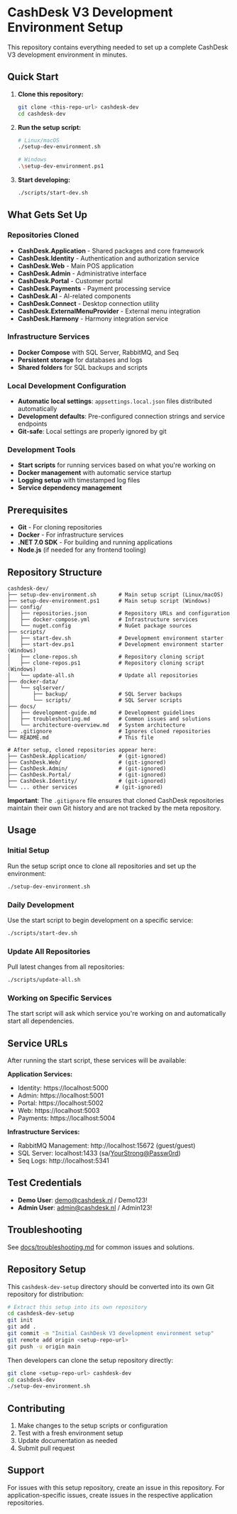 # CashDesk V3 Development Environment Setup

This repository contains everything needed to set up a complete CashDesk V3 development environment in minutes.

## Quick Start

1. **Clone this repository:**
   ```bash
   git clone <this-repo-url> cashdesk-dev
   cd cashdesk-dev
   ```

2. **Run the setup script:**
   ```bash
   # Linux/macOS
   ./setup-dev-environment.sh

   # Windows
   .\setup-dev-environment.ps1
   ```

3. **Start developing:**
   ```bash
   ./scripts/start-dev.sh
   ```

## What Gets Set Up

### Repositories Cloned
- **CashDesk.Application** - Shared packages and core framework
- **CashDesk.Identity** - Authentication and authorization service
- **CashDesk.Web** - Main POS application
- **CashDesk.Admin** - Administrative interface
- **CashDesk.Portal** - Customer portal
- **CashDesk.Payments** - Payment processing service
- **CashDesk.AI** - AI-related components
- **CashDesk.Connect** - Desktop connection utility
- **CashDesk.ExternalMenuProvider** - External menu integration
- **CashDesk.Harmony** - Harmony integration service

### Infrastructure Services
- **Docker Compose** with SQL Server, RabbitMQ, and Seq
- **Persistent storage** for databases and logs
- **Shared folders** for SQL backups and scripts

### Local Development Configuration
- **Automatic local settings**: `appsettings.local.json` files distributed automatically
- **Development defaults**: Pre-configured connection strings and service endpoints
- **Git-safe**: Local settings are properly ignored by git

### Development Tools
- **Start scripts** for running services based on what you're working on
- **Docker management** with automatic service startup
- **Logging setup** with timestamped log files
- **Service dependency management**

## Prerequisites

- **Git** - For cloning repositories
- **Docker** - For infrastructure services
- **.NET 7.0 SDK** - For building and running applications
- **Node.js** (if needed for any frontend tooling)

## Repository Structure

```
cashdesk-dev/
├── setup-dev-environment.sh       # Main setup script (Linux/macOS)
├── setup-dev-environment.ps1      # Main setup script (Windows)
├── config/
│   ├── repositories.json          # Repository URLs and configuration
│   ├── docker-compose.yml         # Infrastructure services
│   └── nuget.config               # NuGet package sources
├── scripts/
│   ├── start-dev.sh               # Development environment starter
│   ├── start-dev.ps1              # Development environment starter (Windows)
│   ├── clone-repos.sh             # Repository cloning script
│   ├── clone-repos.ps1            # Repository cloning script (Windows)
│   └── update-all.sh              # Update all repositories
├── docker-data/
│   └── sqlserver/
│       ├── backup/                # SQL Server backups
│       └── scripts/               # SQL Server scripts
├── docs/
│   ├── development-guide.md       # Development guidelines
│   ├── troubleshooting.md         # Common issues and solutions
│   └── architecture-overview.md   # System architecture
├── .gitignore                     # Ignores cloned repositories
└── README.md                      # This file

# After setup, cloned repositories appear here:
├── CashDesk.Application/          # (git-ignored)
├── CashDesk.Web/                  # (git-ignored)
├── CashDesk.Admin/                # (git-ignored)
├── CashDesk.Portal/               # (git-ignored)
├── CashDesk.Identity/             # (git-ignored)
└── ... other services            # (git-ignored)
```

**Important**: The `.gitignore` file ensures that cloned CashDesk repositories maintain their own Git history and are not tracked by the meta repository.

## Usage

### Initial Setup
Run the setup script once to clone all repositories and set up the environment:
```bash
./setup-dev-environment.sh
```

### Daily Development
Use the start script to begin development on a specific service:
```bash
./scripts/start-dev.sh
```

### Update All Repositories
Pull latest changes from all repositories:
```bash
./scripts/update-all.sh
```

### Working on Specific Services
The start script will ask which service you're working on and automatically start all dependencies.

## Service URLs

After running the start script, these services will be available:

**Application Services:**
- Identity: https://localhost:5000
- Admin: https://localhost:5001  
- Portal: https://localhost:5002
- Web: https://localhost:5003
- Payments: https://localhost:5004

**Infrastructure Services:**
- RabbitMQ Management: http://localhost:15672 (guest/guest)
- SQL Server: localhost:1433 (sa/<YourStrong@Passw0rd>)
- Seq Logs: http://localhost:5341

## Test Credentials

- **Demo User**: demo@cashdesk.nl / Demo123!
- **Admin User**: admin@cashdesk.nl / Admin123!

## Troubleshooting

See [docs/troubleshooting.md](docs/troubleshooting.md) for common issues and solutions.

## Repository Setup

This `cashdesk-dev-setup` directory should be converted into its own Git repository for distribution:

```bash
# Extract this setup into its own repository
cd cashdesk-dev-setup
git init
git add .
git commit -m "Initial CashDesk V3 development environment setup"
git remote add origin <setup-repo-url>
git push -u origin main
```

Then developers can clone the setup repository directly:
```bash
git clone <setup-repo-url> cashdesk-dev
cd cashdesk-dev
./setup-dev-environment.sh
```

## Contributing

1. Make changes to the setup scripts or configuration
2. Test with a fresh environment setup
3. Update documentation as needed
4. Submit pull request

## Support

For issues with this setup repository, create an issue in this repository.
For application-specific issues, create issues in the respective application repositories.
